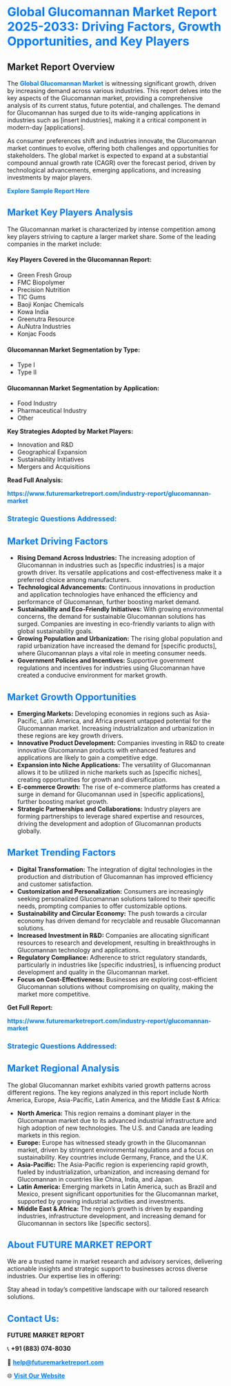 <h1 style="color: #007BFF;">Global Glucomannan Market Report 2025-2033: Driving Factors, Growth Opportunities, and Key Players</h1>

<section id="overview">
<h2>Market Report Overview</h2>
<p>The <a href="https://www.futuremarketreport.com/industry-report/glucomannan-market" style="color: #007BFF; text-decoration: none;"><strong>Global Glucomannan Market</strong></a> is witnessing significant growth, driven by increasing demand across various industries. This report delves into the key aspects of the Glucomannan market, providing a comprehensive analysis of its current status, future potential, and challenges. The demand for Glucomannan has surged due to its wide-ranging applications in industries such as [insert industries], making it a critical component in modern-day [applications].</p>
<p>As consumer preferences shift and industries innovate, the Glucomannan market continues to evolve, offering both challenges and opportunities for stakeholders. The global market is expected to expand at a substantial compound annual growth rate (CAGR) over the forecast period, driven by technological advancements, emerging applications, and increasing investments by major players.</p>
</section>

<section id="overview">
<p><a href="https://www.futuremarketreport.com/request-sample/reportId=104066" style="color: #007BFF; text-decoration: none;"><strong>Explore Sample Report Here</strong></a></p>
</section>

<section id="key-players">
<h2 style="color: #007BFF;">Market Key Players Analysis</h2>
<p>The Glucomannan market is characterized by intense competition among key players striving to capture a larger market share. Some of the leading companies in the market include:</p>
<h4>Key Players Covered in the Glucomannan Report:</h4>
<ul><li>Green Fresh Group</li><li>FMC Biopolymer</li><li>Precision Nutrition</li><li>TIC Gums</li><li>Baoji Konjac Chemicals</li><li>Kowa India</li><li>Greenutra Resource</li><li>AuNutra Industries</li><li>Konjac Foods</li></ul>
<h4>Glucomannan Market Segmentation by Type:</h4>
<ul><li>Type I</li><li>Type II</li></ul>

<h4>Glucomannan Market Segmentation by Application:</h4>
<ul><li>Food Industry</li><li>Pharmaceutical Industry</li><li>Other</li></ul>
<p><strong>Key Strategies Adopted by Market Players:</strong></p>
<ul>
<li>Innovation and R&D</li>
<li>Geographical Expansion</li>
<li>Sustainability Initiatives</li>
<li>Mergers and Acquisitions</li>
</ul>
</section>

<section>
<p><strong>Read Full Analysis: </strong></p><a href="https://www.futuremarketreport.com/industry-report/glucomannan-market" style="color: #007BFF; text-decoration: none;"><strong>https://www.futuremarketreport.com/industry-report/glucomannan-market</strong></a>
<h3 style="color: #007BFF;">Strategic Questions Addressed:</h3>
</section>

<section id="driving-factors">
<h2 style="color: #007BFF;">Market Driving Factors</h2>
<ul>
<li><strong>Rising Demand Across Industries:</strong> The increasing adoption of Glucomannan in industries such as [specific industries] is a major growth driver. Its versatile applications and cost-effectiveness make it a preferred choice among manufacturers.</li>
<li><strong>Technological Advancements:</strong> Continuous innovations in production and application technologies have enhanced the efficiency and performance of Glucomannan, further boosting market demand.</li>
<li><strong>Sustainability and Eco-Friendly Initiatives:</strong> With growing environmental concerns, the demand for sustainable Glucomannan solutions has surged. Companies are investing in eco-friendly variants to align with global sustainability goals.</li>
<li><strong>Growing Population and Urbanization:</strong> The rising global population and rapid urbanization have increased the demand for [specific products], where Glucomannan plays a vital role in meeting consumer needs.</li>
<li><strong>Government Policies and Incentives:</strong> Supportive government regulations and incentives for industries using Glucomannan have created a conducive environment for market growth.</li>
</ul>
</section>

<section id="growth-opportunities">
<h2 style="color: #007BFF;">Market Growth Opportunities</h2>
<ul>
<li><strong>Emerging Markets:</strong> Developing economies in regions such as Asia-Pacific, Latin America, and Africa present untapped potential for the Glucomannan market. Increasing industrialization and urbanization in these regions are key growth drivers.</li>
<li><strong>Innovative Product Development:</strong> Companies investing in R&D to create innovative Glucomannan products with enhanced features and applications are likely to gain a competitive edge.</li>
<li><strong>Expansion into Niche Applications:</strong> The versatility of Glucomannan allows it to be utilized in niche markets such as [specific niches], creating opportunities for growth and diversification.</li>
<li><strong>E-commerce Growth:</strong> The rise of e-commerce platforms has created a surge in demand for Glucomannan used in [specific applications], further boosting market growth.</li>
<li><strong>Strategic Partnerships and Collaborations:</strong> Industry players are forming partnerships to leverage shared expertise and resources, driving the development and adoption of Glucomannan products globally.</li>
</ul>
</section>

<section id="trending-factors">
<h2 style="color: #007BFF;">Market Trending Factors</h2>
<ul>
<li><strong>Digital Transformation:</strong> The integration of digital technologies in the production and distribution of Glucomannan has improved efficiency and customer satisfaction.</li>
<li><strong>Customization and Personalization:</strong> Consumers are increasingly seeking personalized Glucomannan solutions tailored to their specific needs, prompting companies to offer customizable options.</li>
<li><strong>Sustainability and Circular Economy:</strong> The push towards a circular economy has driven demand for recyclable and reusable Glucomannan solutions.</li>
<li><strong>Increased Investment in R&D:</strong> Companies are allocating significant resources to research and development, resulting in breakthroughs in Glucomannan technology and applications.</li>
<li><strong>Regulatory Compliance:</strong> Adherence to strict regulatory standards, particularly in industries like [specific industries], is influencing product development and quality in the Glucomannan market.</li>
<li><strong>Focus on Cost-Effectiveness:</strong> Businesses are exploring cost-efficient Glucomannan solutions without compromising on quality, making the market more competitive.</li>
</ul>
</section>

<section>
<p><strong>Get Full Report: </strong></p><a href="https://www.futuremarketreport.com/industry-report/glucomannan-market" style="color: #007BFF; text-decoration: none;"><strong>https://www.futuremarketreport.com/industry-report/glucomannan-market</strong></a>
<h3 style="color: #007BFF;">Strategic Questions Addressed:</h3>
</section>


<section id="regional-analysis">
<h2 style="color: #007BFF;">Market Regional Analysis</h2>
<p>The global Glucomannan market exhibits varied growth patterns across different regions. The key regions analyzed in this report include North America, Europe, Asia-Pacific, Latin America, and the Middle East & Africa:</p>
<ul>
<li><strong>North America:</strong> This region remains a dominant player in the Glucomannan market due to its advanced industrial infrastructure and high adoption of new technologies. The U.S. and Canada are leading markets in this region.</li>
<li><strong>Europe:</strong> Europe has witnessed steady growth in the Glucomannan market, driven by stringent environmental regulations and a focus on sustainability. Key countries include Germany, France, and the U.K.</li>
<li><strong>Asia-Pacific:</strong> The Asia-Pacific region is experiencing rapid growth, fueled by industrialization, urbanization, and increasing demand for Glucomannan in countries like China, India, and Japan.</li>
<li><strong>Latin America:</strong> Emerging markets in Latin America, such as Brazil and Mexico, present significant opportunities for the Glucomannan market, supported by growing industrial activities and investments.</li>
<li><strong>Middle East & Africa:</strong> The region’s growth is driven by expanding industries, infrastructure development, and increasing demand for Glucomannan in sectors like [specific sectors].</li>
</ul>
</section>

<footer>
<h2 style="color: #007BFF;">About FUTURE MARKET REPORT</h2>
<p>We are a trusted name in market research and advisory services, delivering actionable insights and strategic support to businesses across diverse industries. Our expertise lies in offering:</p>

<p>Stay ahead in today’s competitive landscape with our tailored research solutions.</p>

<h2 style="color: #007BFF;">Contact Us:</h2>
<p><strong>FUTURE MARKET REPORT</strong></p>
<p>📞 <strong>+91 (883) 074-8030</strong></p>
<p>📧 <strong><a href="mailto:help@futuremarketreport.com" style="color: #007BFF;">help@futuremarketreport.com</a></strong></p>
<p>🌐 <strong><a href="https://www.futuremarketreport.com/" style="color: #007BFF;">Visit Our Website</a></strong></p>
</footer>